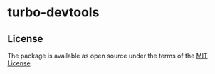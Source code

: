 # turbo-devtools

## License
The package is available as open source under the terms of the [MIT License](https://opensource.org/licenses/MIT).
